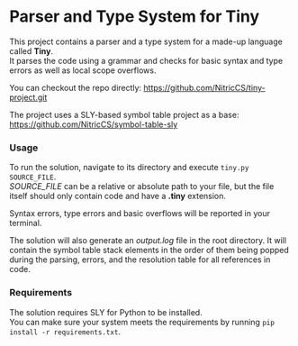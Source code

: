 # Parser and Type System for Tiny
This project contains a parser and a type system for a made-up language called **Tiny**.\
It parses the code using a grammar and checks for basic syntax and type errors as well as local scope overflows.

You can checkout the repo directly: https://github.com/NitricCS/tiny-project.git

The project uses a SLY-based symbol table project as a base: https://github.com/NitricCS/symbol-table-sly

### Usage
To run the solution, navigate to its directory and execute ``tiny.py SOURCE_FILE``.\
*SOURCE_FILE* can be a relative or absolute path to your file, but the file itself should only contain code and have a **.tiny** extension.

Syntax errors, type errors and basic overflows will be reported in your terminal.

The solution will also generate an _output.log_ file in the root directory. It will contain the symbol table stack elements in the order of them being popped during the parsing, errors, and the resolution table for all references in code.

### Requirements
The solution requires SLY for Python to be installed.\
You can make sure your system meets the requirements by running ``pip install -r requirements.txt``.